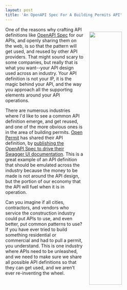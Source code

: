 ```yaml
---
layout: post
title: 'An OpenAPI Spec For A Building Permits API'
---
```

<p><img style="padding: 15px;" src="http://kinlane-productions.s3.amazonaws.com/api-evangelist-site/blog/OpenPermit.png" alt="" width="45%" align="right" /></p>
<p>One of the reasons why crafting API definitions like <a href="https://github.com/OAI/OpenAPI-Specification">OpenAPI Spec</a> for our APIs, and openly sharing them on the web, is so that the pattern will get used, and reused by other API providers. That might sound scary to some companies, but really that is what you want--your API design used across an industry. Your API definition is not your IP, it is the magic behind your API, and the way you approach all the supporting elements around your API operations.</p>
<p>There are numerous industries where I'd like to see a common API definition emerge, and get reused, and one of the more obvious ones is in the area of building permits. <a href="http://www.openpermit.org/docs/index.html">Open Permit</a> has shared their API definition, by <a href="http://www.openpermit.org/docs/index.html">publishing the OpenAPI Spec to drive their Swagger UI documentation</a>. This is a great example of an API definition that should be emulated across the industry&nbsp;because the money to be made is not around the API design, but the portion of our economy that the API will fuel when it is in operation.</p>
<p>Can you imagine if all cities, contractors, and vendors who service the construction industry could put APIs to use, and even better, put common patterns to use? If you have ever tried to build something residential or commercial&nbsp;and had to pull a permit, you understand. This is one industry where APIs need to be unleashed, and we need to make sure we share all possible API definitions&nbsp;so that they can get used, and we aren't ever re-inventing the wheel.</p>